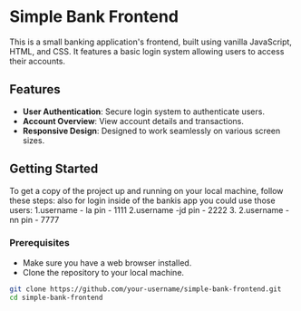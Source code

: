 # Simple Bank Frontend

This is a small banking application's frontend, built using vanilla JavaScript, HTML, and CSS. It features a basic login system allowing users to access their accounts.

## Features

- **User Authentication**: Secure login system to authenticate users.
- **Account Overview**: View account details and transactions.
- **Responsive Design**: Designed to work seamlessly on various screen sizes.

## Getting Started

To get a copy of the project up and running on your local machine, follow these steps:
also for login inside of the bankis app you could use those users:
1.username - la
pin - 1111
2.username -jd
pin - 2222 3.
2.username - nn
pin - 7777

### Prerequisites

- Make sure you have a web browser installed.
- Clone the repository to your local machine.

```bash
git clone https://github.com/your-username/simple-bank-frontend.git
cd simple-bank-frontend
```
